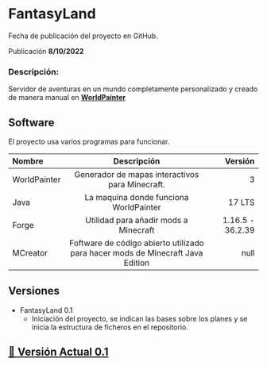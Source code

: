 # FantasyLand

Fecha de publicación del proyecto en GitHub.

Publicación **8/10/2022**

### Descripción:

Servidor de aventuras en un mundo completamente personalizado y creado de manera manual en [**WorldPainter**](https://www.worldpainter.net/)

## Software

El proyecto usa varios programas para funcionar.

| Nombre | Descripción | Versión |
|:------------|:-------------:|-------------:|
| WorldPainter     |   Generador de mapas interactivos para Minecraft.    |        3|
| Java     |    La maquina donde funciona WorldPainter     |          17 LTS |
| Forge | Utilidad para añadir mods a Minecraft | 1.16.5 - 36.2.39 |
| MCreator | Foftware de código abierto utilizado para hacer mods de Minecraft Java Edition | null

## Versiones

* FantasyLand 0.1
    *  Iniciación del proyecto, se indican las bases sobre los planes y se inicia la estructura de ficheros en el repositorio.

## [🔗 Versión Actual 0.1](versions/FantasyLand_0.1.md)

